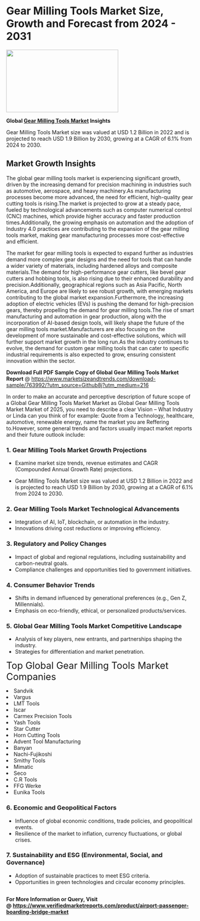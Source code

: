 <H1>Gear Milling Tools Market Size, Growth and Forecast from 2024 - 2031</H1><img class="aligncenter size-medium wp-image-584254" src="https://thirdeyenews.in/wp-content/uploads/2024/09/Global-Market-Research-300x168.jpeg" alt="" width="300" height="168" /><p><strong>Global&nbsp;<a href="https://www.marketsizeandtrends.com/download-sample/763992/?utm_source=Github8j?utm_medium=216">Gear Milling Tools Market</a> Insights</strong></p><p>Gear Milling Tools Market size was valued at USD 1.2 Billion in 2022 and is projected to reach USD 1.9 Billion by 2030, growing at a CAGR of 6.1% from 2024 to 2030.</p><p><h2>Market Growth Insights</h2> <p>The global gear milling tools market is experiencing significant growth, driven by the increasing demand for precision machining in industries such as automotive, aerospace, and heavy machinery.As manufacturing processes become more advanced, the need for efficient, high-quality gear cutting tools is rising.The market is projected to grow at a steady pace, fueled by technological advancements such as computer numerical control (CNC) machines, which provide higher accuracy and faster production times.Additionally, the growing emphasis on automation and the adoption of Industry 4.0 practices are contributing to the expansion of the gear milling tools market, making gear manufacturing processes more cost-effective and efficient.</p> <p>The market for gear milling tools is expected to expand further as industries demand more complex gear designs and the need for tools that can handle a wider variety of materials, including hardened alloys and composite materials.The demand for high-performance gear cutters, like bevel gear cutters and hobbing tools, is also rising due to their enhanced durability and precision.Additionally, geographical regions such as Asia Pacific, North America, and Europe are likely to see robust growth, with emerging markets contributing to the global market expansion.Furthermore, the increasing adoption of electric vehicles (EVs) is pushing the demand for high-precision gears, thereby propelling the demand for gear milling tools.The rise of smart manufacturing and automation in gear production, along with the incorporation of AI-based design tools, will likely shape the future of the gear milling tools market.Manufacturers are also focusing on the development of more sustainable and cost-effective solutions, which will further support market growth in the long run.As the industry continues to evolve, the demand for custom gear milling tools that can cater to specific industrial requirements is also expected to grow, ensuring consistent innovation within the sector.</p> <p><span class=""><strong>Download Full PDF Sample Copy of Global Gear Milling Tools Market Report</strong> @ <a href="https://www.marketsizeandtrends.com/download-sample/763992/?utm_source=Github8j?utm_medium=216" target="_blank">https://www.marketsizeandtrends.com/download-sample/763992/?utm_source=Github8j?utm_medium=216</a></span></p><p>In order to make an accurate and perceptive description of future scope of a Global&nbsp;Gear Milling Tools Market Market as Global&nbsp;Gear Milling Tools Market Market of 2025, you need to describe a clear Vision &ndash; What Industry or Linda can you think of for example: Quote from a Technology, healthcare, automotive, renewable energy, name the market you are Reffering to.However, some general trends and factors usually impact market reports and their future outlook include:</p><h3>1.&nbsp;<strong>Gear Milling Tools Market Growth Projections</strong></h3><ul><li>Examine market size trends, revenue estimates and CAGR (Compounded Annual Growth Rate) projections.</li><li><p>Gear Milling Tools Market size was valued at USD 1.2 Billion in 2022 and is projected to reach USD 1.9 Billion by 2030, growing at a CAGR of 6.1% from 2024 to 2030.</p></li></ul><h3>2.&nbsp;<strong>Gear Milling Tools Market Technological Advancements</strong></h3><ul><li>Integration of AI, IoT, blockchain, or automation in the industry.</li><li>Innovations driving cost reductions or improving efficiency.</li></ul><h3>3.&nbsp;<strong>Regulatory and Policy Changes</strong></h3><ul><li>Impact of global and regional regulations, including sustainability and carbon-neutral goals.</li><li>Compliance challenges and opportunities tied to government initiatives.</li></ul><h3>4.&nbsp;<strong>Consumer Behavior Trends</strong></h3><ul><li>Shifts in demand influenced by generational preferences (e.g., Gen Z, Millennials).</li><li>Emphasis on eco-friendly, ethical, or personalized products/services.</li></ul><h3>5.&nbsp;<strong>Global Gear Milling Tools Market Competitive Landscape</strong></h3><ul><li>Analysis of key players, new entrants, and partnerships shaping the industry.</li><li>Strategies for differentiation and market penetration.</li></ul><p data-pm-slice="1 1 []"><span style="color: inherit; font-family: inherit; font-size: 25px;">Top Global Gear Milling Tools Market Companies</span></p><div class="" data-test-id=""><p><li>Sandvik</li><li> Vargus</li><li> LMT Tools</li><li> Iscar</li><li> Carmex Precision Tools</li><li> Yash Tools</li><li> Star Cutter</li><li> Horn Cutting Tools</li><li> Advent Tool Manufacturing</li><li> Banyan</li><li> Nachi-Fujikoshi</li><li> Smithy Tools</li><li> Mimatic</li><li> Seco</li><li> C.R Tools</li><li> FFG Werke</li><li> Eunika Tools</li></p></div><h3>6.&nbsp;<strong>Economic and Geopolitical Factors</strong></h3><ul><li>Influence of global economic conditions, trade policies, and geopolitical events.</li><li>Resilience of the market to inflation, currency fluctuations, or global crises.</li></ul><h3>7.&nbsp;<strong>Sustainability and ESG (Environmental, Social, and Governance)</strong></h3><ul><li>Adoption of sustainable practices to meet ESG criteria.</li><li>Opportunities in green technologies and circular economy principles.</li></ul><h2><strong style="font-size: 14px;">For More Information or Query, Visit @&nbsp;</strong><a style="background-color: #ffffff; font-size: 14px;" href="https://www.marketsizeandtrends.com/report/gear-milling-tools-market/" target="_blank">https://www.verifiedmarketreports.com/product/airport-passenger-boarding-bridge-market</a></h2>